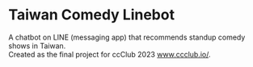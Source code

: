 # Taiwan Comedy Linebot
A chatbot on LINE (messaging app) that recommends standup comedy shows in Taiwan.<br />
Created as the final project for ccClub 2023 www.ccclub.io/.

